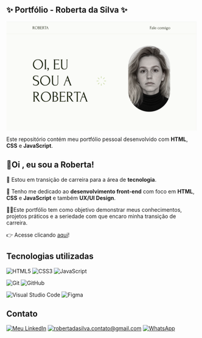 ## ✨ Portfólio - Roberta da Silva ✨

<img src="/img-intro.png" alt="imagem-introducao" min-width="500" max-width="500px" width="500px" align="center">

Este repositório contém meu portfólio pessoal desenvolvido com **HTML**, **CSS** e **JavaScript**.

## 👋Oi , eu sou a Roberta!

🌱 Estou em transição de carreira para a área de **tecnologia**.

📝 Tenho me dedicado ao **desenvolvimento front-end** com foco em **HTML**, **CSS** e **JavaScript** e também **UX/UI Design**.

👩‍💻Este portfólio tem como objetivo demonstrar meus conhecimentos, projetos práticos e a seriedade com que encaro minha transição de carreira.

👉 Acesse clicando [aqui](https://roberta-silva.github.io/)!

## Tecnologias utilizadas

<!-- Linguagens -->

![HTML5](https://img.shields.io/badge/HTML5-e7e7e7?style=flat&logo=html5&logoColor=000000&labelColor=e7e7e7)
![CSS3](https://img.shields.io/badge/CSS3-e7e7e7?style=flat&logo=css3&logoColor=000000&labelColor=e7e7e7)
![JavaScript](https://img.shields.io/badge/JavaScript-e7e7e7?style=flat&logo=javascript&logoColor=000000&labelColor=e7e7e7)

<!-- Controle de versão -->

![Git](https://img.shields.io/badge/Git-e7e7e7?style=flat&logo=git&logoColor=000000&labelColor=e7e7e7)
![GitHub](https://img.shields.io/badge/GitHub-e7e7e7?style=flat&logo=github&logoColor=000000&labelColor=e7e7e7)

<!-- Ferramentas -->

![Visual Studio Code](https://img.shields.io/badge/Visual%20Studio%20Code-e7e7e7?style=flat&logo=visual-studio-code&logoColor=000000&labelColor=e7e7e7)
![Figma](https://img.shields.io/badge/Figma-e7e7e7?style=flat&logo=figma&logoColor=000000&labelColor=e7e7e7)

## Contato

[![Meu LinkedIn](https://img.shields.io/badge/Meu%20LinkedIn-000000?style=flat&logo=linkedin&logoColor=e7e7e7&color=e7e7e7&labelColor=00000000)](https://www.linkedin.com/in/robertadasilva)
[![robertadasilva.contato@gmail.com](https://img.shields.io/badge/robertadasilva.contato@gmail.com-e7e7e7?style=flat&logo=gmail&logoColor=000000&color=e7e7e7&labelColor=e7e7e7)](mailto:robertadasilva.contato@gmail.com)
[![WhatsApp](https://img.shields.io/badge/WhatsApp-000000?style=flat&logo=whatsapp&logoColor=000000&color=e7e7e7&labelColor=e7e7e7)](https://wa.me/)
